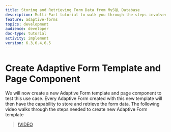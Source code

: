 ```yaml
---
title: Storing and Retrieving Form Data from MySQL Database
description: Multi-Part tutorial to walk you through the steps involved in storing and retrieving form data
feature: adaptive-forms
topics: development
audience: developer
doc-type: tutorial
activity: implement
version: 6.3,6.4,6.5
---
```

# Create Adaptive Form Template and Page Component

We will now create a new Adaptive Form template and page component to test this use case. Every Adaptive Form created with this new template will then have the capability to store and retrieve the form data.
The following video walks through the steps needed to create new Adaptive Form template
>[!VIDEO](https://video.tv.adobe.com/v/27828?quality=9)

